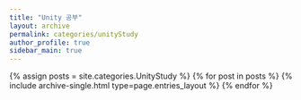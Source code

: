 ```yaml
---
title: "Unity 공부"
layout: archive
permalink: categories/unityStudy
author_profile: true
sidebar_main: true
---
```



{% assign posts = site.categories.UnityStudy %}
{% for post in posts %} {% include archive-single.html type=page.entries_layout %} {% endfor %}
